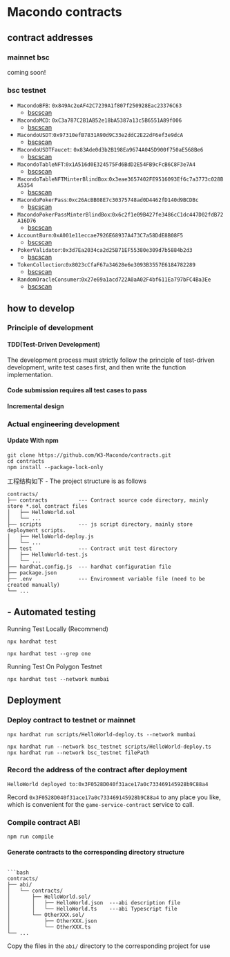 # Macondo contracts

## contract addresses

### mainnet bsc

coming soon!

### bsc testnet

- `MacondoBFB`: `0x849Ac2eAF42C7239A1f807f250928Eac23376C63`
  - [bscscan](https://testnet.bscscan.com/address/0x849Ac2eAF42C7239A1f807f250928Eac23376C63)
- `MacondoMCD`: `0xC3a787C2B1AB52e18bA5387a13c5B6551A89f006`
  - [bscscan](https://testnet.bscscan.com/address/0xC3a787C2B1AB52e18bA5387a13c5B6551A89f006)
- `MacondoUSDT`:`0x97310efB7831A90d9C33e2ddC2E22dF6ef3e9dcA`
  - [bscscan](https://testnet.bscscan.com/address/0x97310efB7831A90d9C33e2ddC2E22dF6ef3e9dcA)
- `MacondoUSDTFaucet`: `0x83Ade0d3b2B198Ea9674A045D900f750aE568Be6`
  - [bscscan](https://testnet.bscscan.com/address/0x83Ade0d3b2B198Ea9674A045D900f750aE568Be6)
- `MacondoTableNFT`:`0x1A516d0E324575Fd6BdD2E54FB9cFcB6C8F3e7A4`
  - [bscscan](https://testnet.bscscan.com/address/0x1A516d0E324575Fd6BdD2E54FB9cFcB6C8F3e7A4)
- `MacondoTableNFTMinterBlindBox`:`0x3eae3657402FE9516093Ef6c7a3773c028BA5354`
  - [bscscan](https://testnet.bscscan.com/address/0x3eae3657402FE9516093Ef6c7a3773c028BA5354)
- `MacondoPokerPass`:`0xc26AcBB08E7c30375748ad0D4462fD140d9BCDBc`
  - [bscscan](https://testnet.bscscan.com/address/0xc26AcBB08E7c30375748ad0D4462fD140d9BCDBc)
- `MacondoPokerPassMinterBlindBox`:`0x6c2f1e09B427fe3486cC1dc447D02fdB72A16D76`
  - [bscscan](https://testnet.bscscan.com/address/0x6c2f1e09B427fe3486cC1dc447D02fdB72A16D76)
- `AccountBurn`:`0xA001e11eccae7926E68937A473C7a58DdE8B08F5`
  - [bscscan](https://testnet.bscscan.com/address/0xA001e11eccae7926E68937A473C7a58DdE8B08F5)
- `PokerValidator`:`0x3d7Ea2034ca2d25B71EF55380e309d7b5884b2d3`
  - [bscscan](https://testnet.bscscan.com/address/0x3d7Ea2034ca2d25B71EF55380e309d7b5884b2d3)
- `TokenCollection`:`0x8023cCfaF67a34628e6e3093B3557E6184782289`
  - [bscscan](https://testnet.bscscan.com/address/0x8023cCfaF67a34628e6e3093B3557E6184782289)
- `RandomOracleConsumer`:`0x27e69a1acd722A0aA02F4bf611Ea797bFC4Ba3Ee`
  - [bscscan](https://testnet.bscscan.com/address/0x27e69a1acd722A0aA02F4bf611Ea797bFC4Ba3Ee)

## how to develop

### Principle of development

#### TDD(Test-Driven Development)

The development process must strictly follow the principle of test-driven development, write test cases first, and then write the function implementation.

#### Code submission requires all test cases to pass

#### Incremental design

### Actual engineering development

#### Update With npm

```shell
git clone https://github.com/W3-Macondo/contracts.git
cd contracts
npm install --package-lock-only
```

工程结构如下 - The project structure is as follows

```shell
contracts/
├── contracts          --- Contract source code directory, mainly store *.sol contract files
│   ├── HelloWorld.sol
│   └── ...
├── scripts            --- js script directory, mainly store deployment scripts.
│   ├── HelloWorld-deploy.js
│   └── ...
├── test               --- Contract unit test directory
│   ├── HelloWorld-test.js
│   └── ...
├── hardhat.config.js  --- hardhat configuration file
├── package.json
├── .env               --- Environment variable file (need to be created manually)
└── ...
```

## - Automated testing

Running Test Locally (Recommend)

```shell
npx hardhat test
```

```shell
npx hardhat test --grep one
```

Running Test On Polygon Testnet

```shell
npx hardhat test --network mumbai
```

## Deployment

### Deploy contract to testnet or mainnet

```shell
npx hardhat run scripts/HelloWorld-deploy.ts --network mumbai
```

```shell
npx hardhat run --network bsc_testnet scripts/HelloWorld-deploy.ts
npx hardhat run --network bsc_testnet filePath
```

### Record the address of the contract after deployment

```shell
HelloWorld deployed to:0x3F0528D040f31ace17a0c733469145928b9C88a4
```

Record `0x3F0528D040f31ace17a0c733469145928b9C88a4` to any place you like, which is convenient for the `game-service-contract` service to call.

### Compile contract ABI

```shell
npm run compile
```

#### Generate contracts to the corresponding directory structure

````shell

```bash
contracts/
├── abi/
│   └── contracts/
│       ├── HelloWorld.sol/
│       │   ├── HelloWorld.json  ---abi description file
│       │   └── HelloWorld.ts    ---abi Typescript file
│       └── OtherXXX.sol/
│           ├── OtherXXX.json
│           └── OtherXXX.ts
└── ...
````

Copy the files in the `abi/` directory to the corresponding project for use
